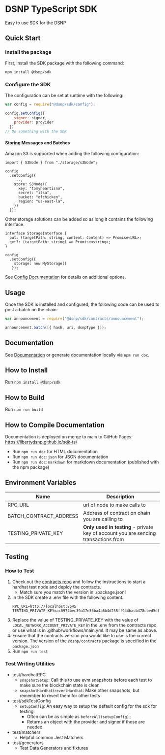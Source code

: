 # DSNP TypeScript SDK

Easy to use SDK for the DSNP

## Quick Start

### Install the package

First, install the SDK package with the following command:

```bash
npm install @dsnp/sdk
```

### Configure the SDK

The configuration can be set at runtime with the following:

```js
var config = require("@dsnp/sdk/config");

config.setConfig({
    signer: signer,
    provider: provider
  })
// Do something with the SDK
```

#### Storing Messages and Batches

Amazon S3 is supported when adding the following configuration:
```
import { S3Node } from "./storage/s3Node";

config
  .setConfig({
    ...,
    store: S3Node({
      key: "tomyheartisno",
      secret: "itsa",
      bucket: "ofchicken",
      region: "us-east-la",
    })
  });
```
Other storage solutions can be added so as long it contains the following interface.
```
interface StorageInterface {
  put: (targetPath: string, content: Content) => Promise<URL>;
  get?: (targetPath: string) => Promise<string>;
}
```

```
config
  .setConfig({
    storage: new MyStorage()
   });
```

See [Config Documentation](https://libertydsnp.github.io/sdk-ts/interfaces/config_config.config.html) for details on additional options.

## Usage

Once the SDK is installed and configured, the following code can be used to post a batch on the chain:

```js
var announcement = require("@dsnp/sdk/contracts/announcement");

announcement.batch([{ hash, uri, dsnpType }]);
```

## Documentation

See [Documentation](https://libertydsnp.github.io/sdk-ts/) or generate documentation locally via `npm run doc`.

## How to Install

Run `npm install @dsnp/sdk`

## How to Build

Run `npm run build`

## How to Compile Documentation

Documentation is deployed on merge to main to GitHub Pages: https://libertydsnp.github.io/sdk-ts/

- Run `npm run doc` for HTML documentation
- Run `npm run doc:json` for JSON documentation
- Run `npm run doc:markdown` for markdown documentation (published with the npm package)

## Environment Variables

| Name                   | Description                                                                         |
| ---------------------- | ----------------------------------------------------------------------------------- |
| RPC_URL                | url of node to make calls to                                                        |
| BATCH_CONTRACT_ADDRESS | Address of contract on chain you are calling to                                     |
| TESTING_PRIVATE_KEY    | **Only used in testing** - private key of account you are sending transactions from |

## Testing

### How to Test
1. Check out the [contracts repo](https://github.com/LibertyDSNP/contracts) and follow the instructions to start a hardhat test node and deploy the contracts.
   - Match sure you match the version in ./package.json!
1. In the SDK create a .env file with the following content.
    ```shell
    RPC_URL=http://localhost:8545
    TESTING_PRIVATE_KEY=ac0974bec39a17e36ba4a6b4d238ff944bacb478cbed5efcae784d7bf4f2ff80
    ```
1.  Replace the value of TESTING_PRIVATE_KEY with the value of `LOCAL_NETWORK_ACCOUNT_PRIVATE_KEY` in the .env from the contracts repo, or use what is in .github/workflows/main.yml. It may be same as above. 
1. Ensure that the contracts version you would like to use is the correct version. The version of the `@dsnp/contracts` package is specified in the `package.json` 
1. Run `npm run test`

### Test Writing Utilities

- test/hardhatRPC
  - `snapshotSetup`: Call this to use evm snapshots before each test to make sure the blockchain state is clean
  - `snapshotHardhat`/`revertHardhat`: Make other snapshots, but remember to revert them for other tests
- test/sdkTestConfig
  - `setupConfig`: An easy way to setup the default config for the sdk for testing.
    - Often can be as simple as `beforeAll(setupConfig);`
    - Returns an object with the provider and signer if those are needed.
- test/matchers
  - Helpful common Jest Matchers
- test/generators
  - Test Data Generators and fixtures
